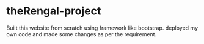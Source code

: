 # theRengal-project
Built this website from scratch using framework like bootstrap. deployed my own code and made some changes as per the requirement. 

